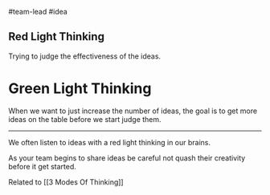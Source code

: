 #team-lead #idea 
## Red Light Thinking
Trying to judge the effectiveness of the ideas.

# Green Light Thinking

When we want to just increase the number of ideas, the goal is to get more ideas on the table before we start judge them.


---

We often listen to ideas with a red light thinking in our brains.

As your team begins to share ideas be careful not quash their creativity before it get started.

Related to [[3 Modes Of Thinking]]